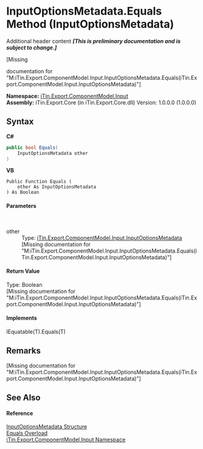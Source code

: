 # InputOptionsMetadata.Equals Method (InputOptionsMetadata)
Additional header content _**\[This is preliminary documentation and is subject to change.\]**_

\[Missing <summary> documentation for "M:iTin.Export.ComponentModel.Input.InputOptionsMetadata.Equals(iTin.Export.ComponentModel.Input.InputOptionsMetadata)"\]

**Namespace:**&nbsp;<a href="ecb5b195-9cf6-cd2f-1a84-5e83a0fe636f">iTin.Export.ComponentModel.Input</a><br />**Assembly:**&nbsp;iTin.Export.Core (in iTin.Export.Core.dll) Version: 1.0.0.0 (1.0.0.0)

## Syntax

**C#**<br />
``` C#
public bool Equals(
	InputOptionsMetadata other
)
```

**VB**<br />
``` VB
Public Function Equals ( 
	other As InputOptionsMetadata
) As Boolean
```


#### Parameters
&nbsp;<dl><dt>other</dt><dd>Type: <a href="3f556533-f2b1-e5e6-2133-0399207aad93">iTin.Export.ComponentModel.Input.InputOptionsMetadata</a><br />\[Missing <param name="other"/> documentation for "M:iTin.Export.ComponentModel.Input.InputOptionsMetadata.Equals(iTin.Export.ComponentModel.Input.InputOptionsMetadata)"\]</dd></dl>

#### Return Value
Type: Boolean<br />\[Missing <returns> documentation for "M:iTin.Export.ComponentModel.Input.InputOptionsMetadata.Equals(iTin.Export.ComponentModel.Input.InputOptionsMetadata)"\]

#### Implements
IEquatable(T).Equals(T)<br />

## Remarks
\[Missing <remarks> documentation for "M:iTin.Export.ComponentModel.Input.InputOptionsMetadata.Equals(iTin.Export.ComponentModel.Input.InputOptionsMetadata)"\]

## See Also


#### Reference
<a href="3f556533-f2b1-e5e6-2133-0399207aad93">InputOptionsMetadata Structure</a><br /><a href="70ebd923-57b4-a4af-ea60-83bbec1f76c5">Equals Overload</a><br /><a href="ecb5b195-9cf6-cd2f-1a84-5e83a0fe636f">iTin.Export.ComponentModel.Input Namespace</a><br />